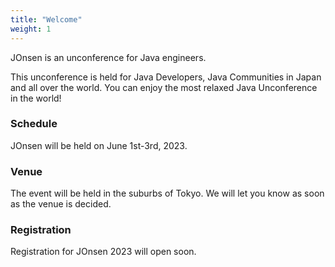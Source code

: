 ```yaml
---
title: "Welcome"
weight: 1
---
```


JOnsen is an unconference for Java engineers.

This unconference is held for Java Developers, Java Communities in Japan and all over the world. You can enjoy the most relaxed Java Unconference in the world!

### Schedule

JOnsen will be held on June 1st-3rd, 2023.

### Venue

The event will be held in the suburbs of Tokyo. We will let you know as soon as the venue is decided.

### Registration

Registration for JOnsen 2023 will open soon.